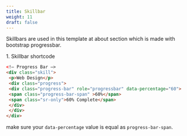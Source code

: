 ```yaml
---
title: Skillbar
weight: 11
draft: false
---
```

Skillbars are used in this template at about section which is made with bootstrap progressbar.

1\. Skillbar shortcode  
```html
<!– Progress Bar –>
<div class="skill">
 <p>Web Design</p>
 <div class="progress">
 <div class="progress-bar" role="progressbar" data-percentage="60">
 <span class="progress-bar-span" >60%</span>
 <span class="sr-only">60% Complete</span>
 </div>
 </div>
</div>
```  
make sure your `data-percentage` value is equal as `progress-bar-span`.